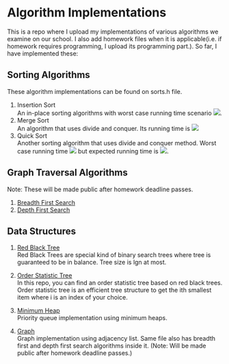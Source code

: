 # Algorithm Implementations

This is a repo where I upload my implementations of various algorithms we examine on our school. I also add homework files when it is applicable(i.e. if homework requires programming, I upload its programming part.). So far, I have implemented these:

## Sorting Algorithms  

These algorithm implementations can be found on sorts.h file.

1. Insertion Sort  
    An in-place sorting algorithms with worst case running time scenario <img src="https://tex.s2cms.ru/svg/O(n%5E2)" />.
2. Merge Sort  
    An algorithm that uses divide and conquer. Its running time is <img src="https://tex.s2cms.ru/svg/%5CTheta(nlgn)" />
3. Quick Sort  
    Another sorting algorithm that uses divide and conquer method. Worst case running time <img src="https://tex.s2cms.ru/svg/O(n%5E2)" /> but expected running time is <img src="https://tex.s2cms.ru/svg/O(nlgn)"/>.

## Graph Traversal Algorithms

Note: These will be made public after homework deadline passes.

1. [Breadth First Search](https://github.com/UgurKap/algorithm-implementations/blob/master/AlgoII/HW1/main.cpp)
2. [Depth First Search](https://github.com/UgurKap/algorithm-implementations/blob/master/AlgoII/HW1/main.cpp)

## Data Structures

1. [Red Black Tree](https://github.com/UgurKap/algorithm-implementations/blob/master/Red%20Black%20Tree/RedBlackTree.cpp)  
    Red Black Trees are special kind of binary search trees where tree is guaranteed to be in balance. Tree size is lgn at most.
2. [Order Statistic Tree](https://github.com/UgurKap/algorithm-implementations/blob/master/Order%20Statistic%20Tree/OrderStatisticTree.cpp)  
    In this repo, you can find an order statistic tree based on red black trees. Order statistic tree is an efficient tree structure to get the ith smallest item where i is an index of your choice.

3. [Minimum Heap](https://github.com/UgurKap/algorithm-implementations/blob/master/HW2/main.cpp)  
    Priority queue implementation using minimum heaps.

4. [Graph](https://github.com/UgurKap/algorithm-implementations/blob/master/AlgoII/HW1/main.cpp)  
    Graph implementation using adjacency list. Same file also has breadth first and depth first search algorithms inside it. (Note: Will be made public after homework deadline passes.)


